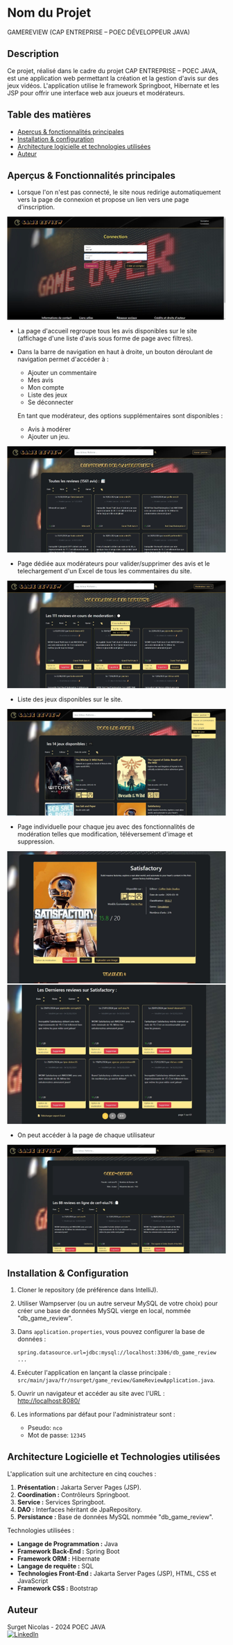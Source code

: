 # Nom du Projet

GAMEREVIEW (CAP ENTREPRISE – POEC DÉVELOPPEUR JAVA)


## Description

Ce projet, réalisé dans le cadre du projet CAP ENTREPRISE – POEC JAVA,
est une application web permettant la création et la gestion d'avis sur des jeux vidéos. 
L'application utilise le framework Springboot, Hibernate et les JSP pour offrir une interface web aux joueurs et modérateurs.

## Table des matières

- [Aperçus & fonctionnalités principales](?tab=readme-ov-file#aperçus--fonctionnalités-principales)
- [Installation & configuration](?tab=readme-ov-file#installation--configuration)
- [Architecture logicielle et technologies utilisées](?tab=readme-ov-file#architecture-logicielle-et-technologies-utilisées)
- [Auteur](?tab=readme-ov-file#auteur)

## Aperçus & Fonctionnalités principales

- Lorsque l'on n'est pas connecté, le site nous redirige automatiquement vers la page de connexion et propose un lien vers une page d'inscription.

![Capture d'écran page connexion](Screen%20GameReview/Capture%20d’écran%202024-02-18%20171125.jpg)

- La page d'accueil regroupe tous les avis disponibles sur le site (affichage d'une liste d'avis sous forme de page avec filtres).

- Dans la barre de navigation en haut à droite, un bouton déroulant de navigation permet d'accéder à :
  - Ajouter un commentaire
  - Mes avis
  - Mon compte
  - Liste des jeux
  - Se déconnecter
  
  En tant que modérateur, des options supplémentaires sont disponibles :
  - Avis à modérer
  - Ajouter un jeu.
 
![Capture d'écran page accueil](Screen%20GameReview/Capture%20d’écran%202024-02-18%20171345.jpg)

- Page dédiée aux modérateurs pour valider/supprimer des avis et le telechargement d'un Excel de tous les commentaires du site.

![Capture d'écran page connexion](Screen%20GameReview/Capture%20d’écran%202024-02-18%20172305.jpg)

- Liste des jeux disponibles sur le site.

![Capture d'écran page connexion](Screen%20GameReview/Capture%20d’écran%202024-02-18%20171835.jpg)

- Page individuelle pour chaque jeu avec des fonctionnalités de modération telles que modification, téléversement d'image et suppression.

![Capture d'écran page connexion](Screen%20GameReview/Capture%20d’écran%202024-02-18%20172620.jpg)
![Capture d'écran page connexion](Screen%20GameReview/Capture%20d’écran%202024-02-18%20172959.jpg)

- On peut accéder à la page de chaque utilisateur

![Capture d'écran page connexion](Screen%20GameReview/Capture%20d’écran%202024-02-18%20173126.jpg)


## Installation & Configuration

1. Cloner le repository (de préférence dans IntelliJ).

2. Utiliser Wampserver (ou un autre serveur MySQL de votre choix) pour créer une base de données MySQL vierge en local, nommée "db_game_review".

3. Dans `application.properties`, vous pouvez configurer la base de données :
   ```properties
   spring.datasource.url=jdbc:mysql://localhost:3306/db_game_review
   ...
   ```

4. Exécuter l'application en lançant la classe principale : `src/main/java/fr/nsurget/game_review/GameReviewApplication.java`.

5. Ouvrir un navigateur et accéder au site avec l'URL : [http://localhost:8080/](http://localhost:8080/)

6. Les informations par défaut pour l'administrateur sont :
   - Pseudo: `nco`
   - Mot de passe: `12345`


## Architecture Logicielle et Technologies utilisées

L'application suit une architecture en cinq couches :
1. **Présentation :** Jakarta Server Pages (JSP).
2. **Coordination :** Contrôleurs Springboot.
3. **Service :** Services Springboot.
4. **DAO :** Interfaces héritant de JpaRepository.
5. **Persistance :** Base de données MySQL nommée "db_game_review".

Technologies utilisées :

- **Langage de Programmation :** Java
- **Framework Back-End :** Spring Boot
- **Framework ORM :** Hibernate
- **Langage de requête :** SQL
- **Technologies Front-End :** Jakarta Server Pages (JSP), HTML, CSS et JavaScript
- **Framework CSS :** Bootstrap

## Auteur

Surget Nicolas - 2024 POEC JAVA  
 [![LinkedIn](https://img.shields.io/badge/LinkedIn-0077B5?style=for-the-badge&logo=linkedin&logoColor=white)](https://www.linkedin.com/in/nicolas-surget-94435b281/)
